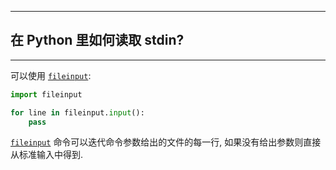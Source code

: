 ***

## 在 Python 里如何读取 stdin?

***

可以使用 [`fileinput`](http://docs.python.org/library/fileinput.html):

```python
import fileinput

for line in fileinput.input():
    pass
```

[`fileinput`](http://docs.python.org/library/fileinput.html) 命令可以迭代命令参数给出的文件的每一行, 如果没有给出参数则直接从标准输入中得到.